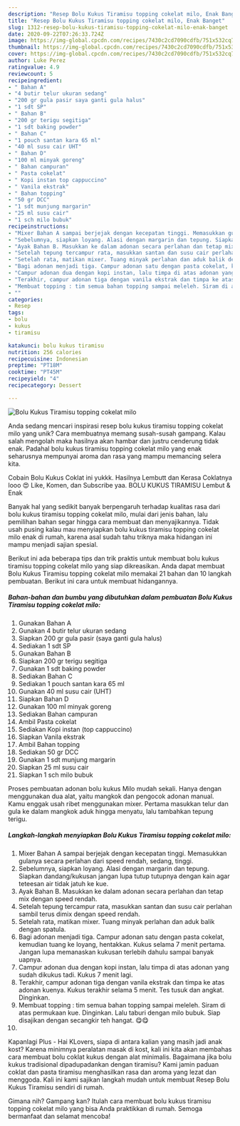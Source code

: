 ```yaml
---
description: "Resep Bolu Kukus Tiramisu topping cokelat milo, Enak Banget"
title: "Resep Bolu Kukus Tiramisu topping cokelat milo, Enak Banget"
slug: 1312-resep-bolu-kukus-tiramisu-topping-cokelat-milo-enak-banget
date: 2020-09-22T07:26:33.724Z
image: https://img-global.cpcdn.com/recipes/7430c2cd7090cdfb/751x532cq70/bolu-kukus-tiramisu-topping-cokelat-milo-foto-resep-utama.jpg
thumbnail: https://img-global.cpcdn.com/recipes/7430c2cd7090cdfb/751x532cq70/bolu-kukus-tiramisu-topping-cokelat-milo-foto-resep-utama.jpg
cover: https://img-global.cpcdn.com/recipes/7430c2cd7090cdfb/751x532cq70/bolu-kukus-tiramisu-topping-cokelat-milo-foto-resep-utama.jpg
author: Luke Perez
ratingvalue: 4.9
reviewcount: 5
recipeingredient:
- " Bahan A"
- "4 butir telur ukuran sedang"
- "200 gr gula pasir saya ganti gula halus"
- "1 sdt SP"
- " Bahan B"
- "200 gr terigu segitiga"
- "1 sdt baking powder"
- " Bahan C"
- "1 pouch santan kara 65 ml"
- "40 ml susu cair UHT"
- " Bahan D"
- "100 ml minyak goreng"
- " Bahan campuran"
- " Pasta cokelat"
- " Kopi instan top cappuccino"
- " Vanila ekstrak"
- " Bahan topping"
- "50 gr DCC"
- "1 sdt munjung margarin"
- "25 ml susu cair"
- "1 sch milo bubuk"
recipeinstructions:
- "Mixer Bahan A sampai berjejak dengan kecepatan tinggi. Memasukkan gulanya secara perlahan dari speed rendah, sedang, tinggi."
- "Sebelumnya, siapkan loyang. Alasi dengan margarin dan tepung. Siapkan dandang/kukusan jangan lupa tutup tutupnya dengan kain agar teteesan air tidak jatuh ke kue."
- "Ayak Bahan B. Masukkan ke dalam adonan secara perlahan dan tetap mix dengan speed rendah."
- "Setelah tepung tercampur rata, masukkan santan dan susu cair perlahan sambil terus dimix dengan speed rendah."
- "Setelah rata, matikan mixer. Tuang minyak perlahan dan aduk balik dengan spatula."
- "Bagi adonan menjadi tiga. Campur adonan satu dengan pasta cokelat, kemudian tuang ke loyang, hentakkan. Kukus selama 7 menit pertama. Jangan lupa memanaskan kukusan terlebih dahulu sampai banyak uapnya."
- "Campur adonan dua dengan kopi instan, lalu timpa di atas adonan yang sudah dikukus tadi. Kukus 7 menit lagi."
- "Terakhir, campur adonan tiga dengan vanila ekstrak dan timpa ke atas adonan kuenya. Kukus terakhir selama 5 menit. Tes tusuk dan angkat. Dinginkan."
- "Membuat topping : tim semua bahan topping sampai meleleh. Siram di atas permukaan kue. Dinginkan. Lalu taburi dengan milo bubuk. Siap disajikan dengan secangkir teh hangat. 😋😋"
- ""
categories:
- Resep
tags:
- bolu
- kukus
- tiramisu

katakunci: bolu kukus tiramisu 
nutrition: 256 calories
recipecuisine: Indonesian
preptime: "PT18M"
cooktime: "PT45M"
recipeyield: "4"
recipecategory: Dessert

---
```



![Bolu Kukus Tiramisu topping cokelat milo](https://img-global.cpcdn.com/recipes/7430c2cd7090cdfb/751x532cq70/bolu-kukus-tiramisu-topping-cokelat-milo-foto-resep-utama.jpg)

Anda sedang mencari inspirasi resep bolu kukus tiramisu topping cokelat milo yang unik? Cara membuatnya memang susah-susah gampang. Kalau salah mengolah maka hasilnya akan hambar dan justru cenderung tidak enak. Padahal bolu kukus tiramisu topping cokelat milo yang enak seharusnya mempunyai aroma dan rasa yang mampu memancing selera kita.

Cobain Bolu Kukus Coklat ini yukkk. Hasilnya Lembutt dan Kerasa Coklatnya looo 😍 Like, Komen, dan Subscribe yaa. BOLU KUKUS TIRAMISU Lembut &amp; Enak

Banyak hal yang sedikit banyak berpengaruh terhadap kualitas rasa dari bolu kukus tiramisu topping cokelat milo, mulai dari jenis bahan, lalu pemilihan bahan segar hingga cara membuat dan menyajikannya. Tidak usah pusing kalau mau menyiapkan bolu kukus tiramisu topping cokelat milo enak di rumah, karena asal sudah tahu triknya maka hidangan ini mampu menjadi sajian spesial.


Berikut ini ada beberapa tips dan trik praktis untuk membuat bolu kukus tiramisu topping cokelat milo yang siap dikreasikan. Anda dapat membuat Bolu Kukus Tiramisu topping cokelat milo memakai 21 bahan dan 10 langkah pembuatan. Berikut ini cara untuk membuat hidangannya.

<!--inarticleads1-->

##### Bahan-bahan dan bumbu yang dibutuhkan dalam pembuatan Bolu Kukus Tiramisu topping cokelat milo:

1. Gunakan  Bahan A
1. Gunakan 4 butir telur ukuran sedang
1. Siapkan 200 gr gula pasir (saya ganti gula halus)
1. Sediakan 1 sdt SP
1. Gunakan  Bahan B
1. Siapkan 200 gr terigu segitiga
1. Gunakan 1 sdt baking powder
1. Sediakan  Bahan C
1. Sediakan 1 pouch santan kara 65 ml
1. Gunakan 40 ml susu cair (UHT)
1. Siapkan  Bahan D
1. Gunakan 100 ml minyak goreng
1. Sediakan  Bahan campuran
1. Ambil  Pasta cokelat
1. Sediakan  Kopi instan (top cappuccino)
1. Siapkan  Vanila ekstrak
1. Ambil  Bahan topping
1. Sediakan 50 gr DCC
1. Gunakan 1 sdt munjung margarin
1. Siapkan 25 ml susu cair
1. Siapkan 1 sch milo bubuk


Proses pembuatan adonan bolu kukus Milo mudah sekali. Hanya dengan menggunakan dua alat, yaitu mangkok dan pengocok adonan manual. Kamu enggak usah ribet menggunakan mixer. Pertama masukkan telur dan gula ke dalam mangkok aduk hingga menyatu, lalu tambahkan tepung terigu. 

<!--inarticleads2-->

##### Langkah-langkah menyiapkan Bolu Kukus Tiramisu topping cokelat milo:

1. Mixer Bahan A sampai berjejak dengan kecepatan tinggi. Memasukkan gulanya secara perlahan dari speed rendah, sedang, tinggi.
1. Sebelumnya, siapkan loyang. Alasi dengan margarin dan tepung. Siapkan dandang/kukusan jangan lupa tutup tutupnya dengan kain agar teteesan air tidak jatuh ke kue.
1. Ayak Bahan B. Masukkan ke dalam adonan secara perlahan dan tetap mix dengan speed rendah.
1. Setelah tepung tercampur rata, masukkan santan dan susu cair perlahan sambil terus dimix dengan speed rendah.
1. Setelah rata, matikan mixer. Tuang minyak perlahan dan aduk balik dengan spatula.
1. Bagi adonan menjadi tiga. Campur adonan satu dengan pasta cokelat, kemudian tuang ke loyang, hentakkan. Kukus selama 7 menit pertama. Jangan lupa memanaskan kukusan terlebih dahulu sampai banyak uapnya.
1. Campur adonan dua dengan kopi instan, lalu timpa di atas adonan yang sudah dikukus tadi. Kukus 7 menit lagi.
1. Terakhir, campur adonan tiga dengan vanila ekstrak dan timpa ke atas adonan kuenya. Kukus terakhir selama 5 menit. Tes tusuk dan angkat. Dinginkan.
1. Membuat topping : tim semua bahan topping sampai meleleh. Siram di atas permukaan kue. Dinginkan. Lalu taburi dengan milo bubuk. Siap disajikan dengan secangkir teh hangat. 😋😋
1. 


Kapanlagi Plus - Hai KLovers, siapa di antara kalian yang masih jadi anak kost? Karena minimnya peralatan masak di kost, kali ini kita akan membahas cara membuat bolu coklat kukus dengan alat minimalis. Bagaimana jika bolu kukus tradisional dipadupadankan dengan tiramisu? Kami jamin paduan coklat dan pasta tiramisu menghasilkan rasa dan aroma yang lezat dan menggoda. Kali ini kami sajikan langkah mudah untuk membuat Resep Bolu Kukus Tiramisu sendiri di rumah. 

Gimana nih? Gampang kan? Itulah cara membuat bolu kukus tiramisu topping cokelat milo yang bisa Anda praktikkan di rumah. Semoga bermanfaat dan selamat mencoba!
